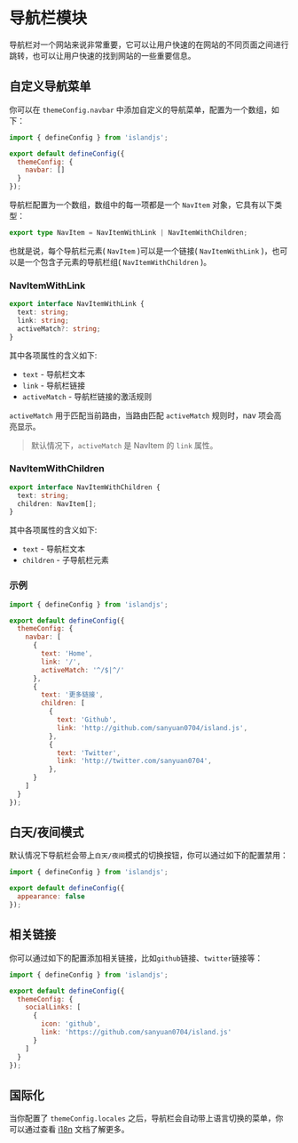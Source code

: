 # 导航栏模块

导航栏对一个网站来说非常重要，它可以让用户快速的在网站的不同页面之间进行跳转，也可以让用户快速的找到网站的一些重要信息。

## 自定义导航菜单

你可以在 `themeConfig.navbar` 中添加自定义的导航菜单，配置为一个数组，如下：

```js
import { defineConfig } from 'islandjs';

export default defineConfig({
  themeConfig: {
    navbar: []
  }
});
```

导航栏配置为一个数组，数组中的每一项都是一个 `NavItem` 对象，它具有以下类型：

```ts
export type NavItem = NavItemWithLink | NavItemWithChildren;
```

也就是说，每个导航栏元素( `NavItem` )可以是一个链接( `NavItemWithLink` )，也可以是一个包含子元素的导航栏组( `NavItemWithChildren` )。

### NavItemWithLink

```ts
export interface NavItemWithLink {
  text: string;
  link: string;
  activeMatch?: string;
}
```

其中各项属性的含义如下:

- `text` - 导航栏文本
- `link` - 导航栏链接
- `activeMatch` - 导航栏链接的激活规则

`activeMatch` 用于匹配当前路由，当路由匹配 `activeMatch` 规则时，nav 项会高亮显示。

> 默认情况下，`activeMatch` 是 NavItem 的 `link` 属性。

### NavItemWithChildren

```ts
export interface NavItemWithChildren {
  text: string;
  children: NavItem[];
}
```

其中各项属性的含义如下:

- `text` - 导航栏文本
- `children` - 子导航栏元素

### 示例

```js
import { defineConfig } from 'islandjs';

export default defineConfig({
  themeConfig: {
    navbar: [
      {
        text: 'Home',
        link: '/',
        activeMatch: '^/$|^/'
      },
      {
        text: '更多链接',
        children: [
          {
            text: 'Github',
            link: 'http://github.com/sanyuan0704/island.js',
          },
          {
            text: 'Twitter',
            link: 'http://twitter.com/sanyuan0704',
          },
      }
    ]
  }
});
```

## 白天/夜间模式

默认情况下导航栏会带上`白天/夜间`模式的切换按钮，你可以通过如下的配置禁用：

```js
import { defineConfig } from 'islandjs';

export default defineConfig({
  appearance: false
});
```

## 相关链接

你可以通过如下的配置添加相关链接，比如`github`链接、`twitter`链接等：

```js
import { defineConfig } from 'islandjs';

export default defineConfig({
  themeConfig: {
    socialLinks: [
      {
        icon: 'github',
        link: 'https://github.com/sanyuan0704/island.js'
      }
    ]
  }
});
```

## 国际化

当你配置了 `themeConfig.locales` 之后，导航栏会自动带上语言切换的菜单，你可以通过查看 [i18n](/zh/guide/i18n) 文档了解更多。

